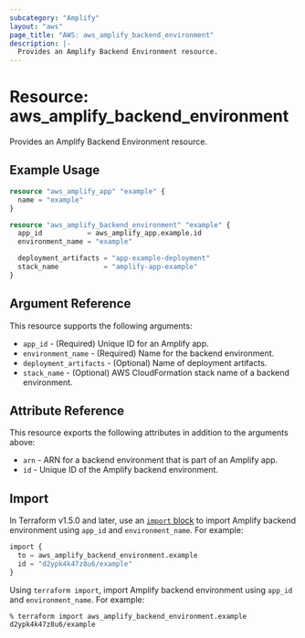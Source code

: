 ```yaml
---
subcategory: "Amplify"
layout: "aws"
page_title: "AWS: aws_amplify_backend_environment"
description: |-
  Provides an Amplify Backend Environment resource.
---
```


# Resource: aws_amplify_backend_environment

Provides an Amplify Backend Environment resource.

## Example Usage

```terraform
resource "aws_amplify_app" "example" {
  name = "example"
}

resource "aws_amplify_backend_environment" "example" {
  app_id           = aws_amplify_app.example.id
  environment_name = "example"

  deployment_artifacts = "app-example-deployment"
  stack_name           = "amplify-app-example"
}
```

## Argument Reference

This resource supports the following arguments:

* `app_id` - (Required) Unique ID for an Amplify app.
* `environment_name` - (Required) Name for the backend environment.
* `deployment_artifacts` - (Optional) Name of deployment artifacts.
* `stack_name` - (Optional) AWS CloudFormation stack name of a backend environment.

## Attribute Reference

This resource exports the following attributes in addition to the arguments above:

* `arn` - ARN for a backend environment that is part of an Amplify app.
* `id` - Unique ID of the Amplify backend environment.

## Import

In Terraform v1.5.0 and later, use an [`import` block](https://developer.hashicorp.com/terraform/language/import) to import Amplify backend environment using `app_id` and `environment_name`. For example:

```terraform
import {
  to = aws_amplify_backend_environment.example
  id = "d2ypk4k47z8u6/example"
}
```

Using `terraform import`, import Amplify backend environment using `app_id` and `environment_name`. For example:

```console
% terraform import aws_amplify_backend_environment.example d2ypk4k47z8u6/example
```
